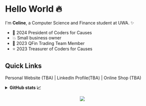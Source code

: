 # Hello World 🔥

I'm **Celine**, a Computer Science and Finance student at UWA. ✨

- 🌙 2024 President of Coders for Causes
- 💥 Small business owner
- 💫 2023 QFin Trading Team Member
- ⭐️ 2023 Treasurer of Coders for Causes

## Quick Links
Personal Website (TBA) | LinkedIn Profile(TBA) | Online Shop (TBA)

<details>
    <summary><b>GitHub stats 📈</b></summary>

<div align="center">
<img alt="Celine's GitHub stats" src="https://github-readme-stats.vercel.app/api?username=latrodexia&show_icons=true&theme=dark&hide_rank=true" />

<img alt="Celine's's top languages excluding JS,HTML,CSS" src="https://github-readme-stats.vercel.app/api/top-langs/?username=latrodexia&layout=compact&theme=dark&langs_count=8" />

</div>
</details>


<div align="center">

![](https://komarev.com/ghpvc/?username=latrodexia)

</div>
